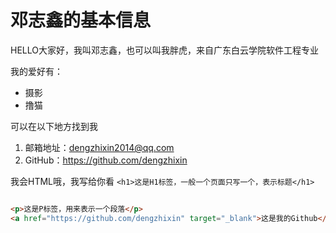 # 邓志鑫的基本信息

HELLO大家好，我叫邓志鑫，也可以叫我胖虎，来自广东白云学院软件工程专业

我的爱好有：
* 摄影
* 撸猫

可以在以下地方找到我
1. 邮箱地址：dengzhixin2014@qq.com
2. GitHub：https://github.com/dengzhixin

我会HTML哦，我写给你看
`<h1>这是H1标签，一般一个页面只写一个，表示标题</h1>`
```html

<p>这是P标签，用来表示一个段落</p>
<a href="https://github.com/dengzhixin" target="_blank">这是我的Github</a>
```


 

